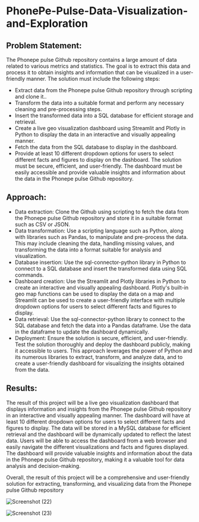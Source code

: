 # PhonePe-Pulse-Data-Visualization-and-Exploration

## Problem Statement:
The Phonepe pulse Github repository contains a large amount of data related to various metrics and statistics. The goal is to extract this data and process it to obtain insights and information that can be visualized in a user-friendly manner.
The solution must include the following steps:
- Extract data from the Phonepe pulse Github repository through scripting and clone it..
- Transform the data into a suitable format and perform any necessary cleaning and pre-processing steps.
- Insert the transformed data into a SQL database for efficient storage and retrieval.
- Create a live geo visualization dashboard using Streamlit and Plotly in Python to display the data in an interactive and visually appealing manner.
- Fetch the data from the SQL database to display in the dashboard.
- Provide at least 10 different dropdown options for users to select different facts and figures to display on the dashboard.
The solution must be secure, efficient, and user-friendly. The dashboard must be easily accessible and provide valuable insights and information about the data in the Phonepe pulse Github repository.

## Approach:
- Data extraction: Clone the Github using scripting to fetch the data from the Phonepe pulse Github repository and store it in a suitable format such as CSV or JSON.
- Data transformation: Use a scripting language such as Python, along with libraries such as Pandas, to manipulate and pre-process the data. This may include cleaning the data, handling missing values, and transforming the data into a format suitable for analysis and visualization.
- Database insertion: Use the sql-connector-python library in Python to connect to a SQL database and insert the transformed data using SQL commands.
- Dashboard creation: Use the Streamlit and Plotly libraries in Python to create an interactive and visually appealing dashboard. Plotly's built-in geo map functions can be used to display the data on a map and Streamlit can be used to create a user-friendly interface with multiple dropdown options for users to select different facts and figures to display.
- Data retrieval: Use the sql-connector-python library to connect to the SQL database and fetch the data into a Pandas dataframe. Use the data in the dataframe to update the dashboard dynamically.
- Deployment: Ensure the solution is secure, efficient, and user-friendly. Test the solution thoroughly and deploy the dashboard publicly, making it accessible to users.
This approach leverages the power of Python and its numerous libraries to extract, transform, and analyze data, and to create a user-friendly dashboard for visualizing the insights obtained from the data.

## Results:
The result of this project will be a live geo visualization dashboard that displays information and insights from the Phonepe pulse Github repository in an interactive and visually appealing manner. The dashboard will have at least 10 different dropdown options for users to select different facts and figures to display. The data will be stored in a MySQL database for efficient retrieval and the dashboard will be dynamically updated to reflect the latest data. Users will be able to access the dashboard from a web browser and easily navigate the different visualizations and facts and figures displayed. The dashboard will provide valuable insights and information about the data in the Phonepe pulse Github repository, making it a valuable tool for data analysis and decision-making.

Overall, the result of this project will be a comprehensive and user-friendly solution for extracting, transforming, and visualizing data from the Phonepe pulse Github repository

![Screenshot (22)](https://github.com/user-attachments/assets/5428b211-7464-4202-8cbb-ceda03c7c0f3)

![Screenshot (23)](https://github.com/user-attachments/assets/39cd3479-5fc8-4119-a6ee-e6f50a4bd720)
